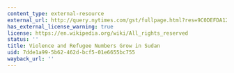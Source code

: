 ```yaml
---
content_type: external-resource
external_url: http://query.nytimes.com/gst/fullpage.html?res=9C0DEFDA123EF932A25752C1A9639C8B63
has_external_license_warning: true
license: https://en.wikipedia.org/wiki/All_rights_reserved
status: ''
title: Violence and Refugee Numbers Grow in Sudan
uid: 7dde1a99-5b62-462d-bcf5-01e6655bc755
wayback_url: ''
---
```

